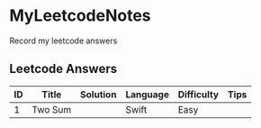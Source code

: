 # MyLeetcodeNotes
Record my leetcode answers

## Leetcode Answers

ID | Title | Solution | Language | Difficulty | Tips
--| ----- | -------- | -------- | ---------- | ----
1 | Two Sum |  | Swift | Easy | 
